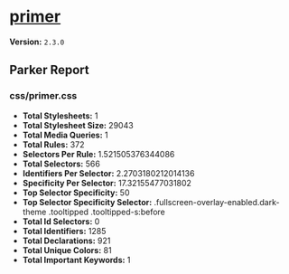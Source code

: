 # [primer]( http://primercss.io )

**Version:** `2.3.0`

## Parker Report

### css/primer.css

- **Total Stylesheets:** 1
- **Total Stylesheet Size:** 29043
- **Total Media Queries:** 1
- **Total Rules:** 372
- **Selectors Per Rule:** 1.521505376344086
- **Total Selectors:** 566
- **Identifiers Per Selector:** 2.2703180212014136
- **Specificity Per Selector:** 17.32155477031802
- **Top Selector Specificity:** 50
- **Top Selector Specificity Selector:** .fullscreen-overlay-enabled.dark-theme .tooltipped .tooltipped-s:before
- **Total Id Selectors:** 0
- **Total Identifiers:** 1285
- **Total Declarations:** 921
- **Total Unique Colors:** 81
- **Total Important Keywords:** 1

